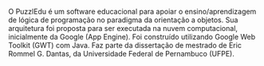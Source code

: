 O PuzzlEdu é um software educacional para apoiar o ensino/aprendizagem de lógica de programação no paradigma da orientação a objetos. Sua arquitetura foi proposta para ser executada na nuvem computacional, inicialmente da Google (App Engine). Foi construído utilizando Google Web Toolkit (GWT) com Java. Faz parte da dissertação de mestrado de Eric Rommel G. Dantas, da Universidade Federal de Pernambuco (UFPE).